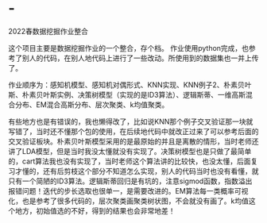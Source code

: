 # -
2022春数据挖掘作业整合

这个项目主要是数据挖掘作业的一个整合，存个档。
作业使用python完成，也参考了别人的代码，在别人地代码上进行了一些改动。所使用到的数据集也一并上传了。

作业顺序为：感知机模型、感知机对偶形式、KNN实现、KNN例子2、朴素贝叶斯、朴素贝叶斯实例、决策树模型（实现的是ID3算法）、逻辑斯蒂、一维高斯混合分布、EM混合高斯分布、层次聚类、k均值聚类。

有些地方也是有错误的，我也懒得改了，比如说KNN那个例子交叉验证那一块就写错了，当时还不懂那个包的使用，在后续地代码中就改正过来了可以参考后面的交叉验证板块。朴素贝叶斯模型采用的是最原始的并且是离散的情形，当时老师还讲了LDA模型，但是当时我没太懂就没有实现了。决策树模型也是只做了最简单的，cart算法我也没有实现了，当时老师这个算法讲的比较快，也没太懂，后面复习才懂的，还有后剪枝这个部分不知道怎么实现，别人的代码当时也没有看懂，就只有一个简陋的ID3算法。逻辑斯蒂回归是有坑的，注意sigmod函数，指数溢出报错问题！迭代的步长选取也很单一，是需要改进的。EM算法每一类概率可视化，也是参考了很多代码的，层次聚类画聚类树状图，不会就没有画了。k均值这个地方，初始值选的不好，得到的结果也会非常地差！
